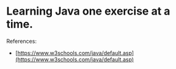 # Learning Java one exercise at a time. 

References: 
- [https://www.w3schools.com/java/default.asp](https://www.w3schools.com/java/default.asp)
